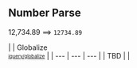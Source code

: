## Number Parse

12,734.89 ⟹ `12734.89`

| | Globalize<br><sub><sup>[jquery/globalize][]</sup></sub> |
| --- | --- | --- |
| TBD | |

[jquery/globalize]: https://github.com/jquery/globalize/

